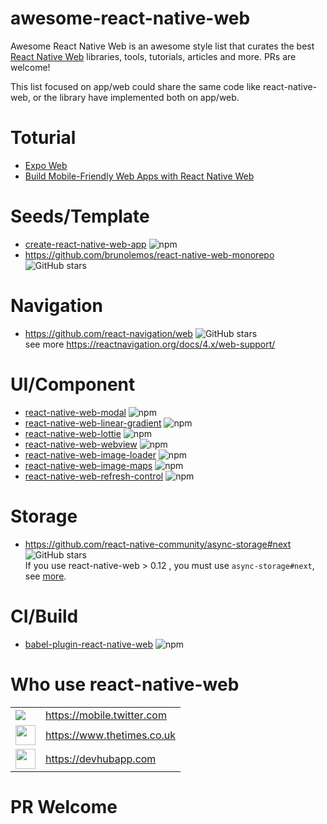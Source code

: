 # awesome-react-native-web

Awesome React Native Web is an awesome style list that curates the best [React Native Web](https://github.com/necolas/react-native-web) libraries, tools, tutorials, articles and more. PRs are welcome!

This list focused on app/web could share the same code like react-native-web, or the library have implemented both on app/web.

# Toturial

* [Expo Web](https://baconbrix.gitbook.io/react-native-web/)
* [Build Mobile-Friendly Web Apps with React Native Web
](https://www.digitalocean.com/community/tutorials/build-mobile-friendly-web-apps-with-react-native-web)


# Seeds/Template

* [create-react-native-web-app](https://www.npmjs.com/package/create-react-native-web-app) ![npm](https://img.shields.io/npm/dw/create-react-native-web-app)
* <https://github.com/brunolemos/react-native-web-monorepo> ![GitHub stars](https://img.shields.io/github/stars/brunolemos/react-native-web-monorepo?style=social)   

# Navigation

* <https://github.com/react-navigation/web> ![GitHub stars](https://img.shields.io/github/stars/react-navigation/web?style=social)   
  see more <https://reactnavigation.org/docs/4.x/web-support/>   

# UI/Component

* [react-native-web-modal](https://www.npmjs.com/package/react-native-web-modal) ![npm](https://img.shields.io/npm/dw/react-native-web-modal)
* [react-native-web-linear-gradient](https://www.npmjs.com/package/react-native-web-linear-gradient) ![npm](https://img.shields.io/npm/dw/react-native-web-linear-gradient)  
* [react-native-web-lottie](https://www.npmjs.com/package/react-native-web-lottie) ![npm](https://img.shields.io/npm/dw/react-native-web-lottie)  
* [react-native-web-webview](https://www.npmjs.com/package/react-native-web-webview) ![npm](https://img.shields.io/npm/dw/react-native-web-webview)  
* [react-native-web-image-loader](https://www.npmjs.com/package/react-native-web-image-loader) ![npm](https://img.shields.io/npm/dw/react-native-web-image-loader)  
* [react-native-web-image-maps](https://www.npmjs.com/package/react-native-web-maps) ![npm](https://img.shields.io/npm/dw/react-native-web-maps)  
* [react-native-web-refresh-control](https://www.npmjs.com/package/react-native-web-refresh-control) ![npm](https://img.shields.io/npm/dw/react-native-web-refresh-control)  


# Storage

* <https://github.com/react-native-community/async-storage#next> ![GitHub stars](https://img.shields.io/github/stars/react-native-community/async-storage?style=social)   
  If you use react-native-web > 0.12 , you must use `async-storage#next`, see [more](https://github.com/necolas/react-native-web/issues/1260).

# CI/Build

* [babel-plugin-react-native-web](https://www.npmjs.com/package/babel-plugin-react-native-web) ![npm](https://img.shields.io/npm/dw/babel-plugin-react-native-web)  

# Who use react-native-web

<table>
    <tr>
        <td><img src="https://abs.twimg.com/favicons/twitter.ico"></td>
        <td><a href="https://mobile.twitter.com"/>https://mobile.twitter.com</a></td>
    </tr>
    <tr>
        <td><img src="https://www.thetimes.co.uk/d/img/icons/icon_1_5x-a13ee0bf9a.png" width="32"></td>
        <td><a href="https://www.thetimes.co.uk/"/>https://www.thetimes.co.uk</a></td>
    </tr>
    <tr>
        <td><img src="https://devhubapp.com/static/favicon.ico" width="32"></td>
        <td><a href="https://devhubapp.com/"/>https://devhubapp.com</a></td>
    </tr>
</table>


# PR Welcome
